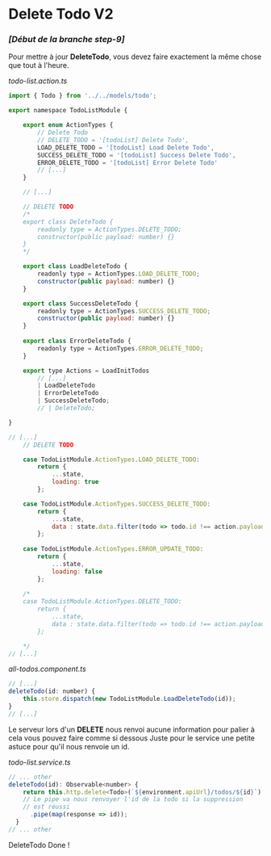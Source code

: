 # Delete Todo V2

### *[Début de la branche step-9]*

Pour mettre à jour **DeleteTodo**, vous devez faire exactement la même chose que tout à l'heure.

*todo-list.action.ts*

```javascript
import { Todo } from '../../models/todo';

export namespace TodoListModule {

    export enum ActionTypes {
        // Delete Todo
        // DELETE_TODO = '[todoList] Delete Todo',
        LOAD_DELETE_TODO = '[todoList] Load Delete Todo',
        SUCCESS_DELETE_TODO = '[todoList] Success Delete Todo',
        ERROR_DELETE_TODO = '[todoList] Error Delete Todo'
        // [...]
    }

    // [...]

    // DELETE TODO
    /*
    export class DeleteTodo {
        readonly type = ActionTypes.DELETE_TODO;
        constructor(public payload: number) {}
    }
    */

    export class LoadDeleteTodo {
        readonly type = ActionTypes.LOAD_DELETE_TODO;
        constructor(public payload: number) {}
    }

    export class SuccessDeleteTodo {
        readonly type = ActionTypes.SUCCESS_DELETE_TODO;
        constructor(public payload: number) {}
    }
    
	export class ErrorDeleteTodo {
	    readonly type = ActionTypes.ERROR_DELETE_TODO;
	}

    export type Actions = LoadInitTodos
        // [...]
        | LoadDeleteTodo
        | ErrorDeleteTodo
        | SuccessDeleteTodo;
        // | DeleteTodo;

}

``` 
```javascript
// [...]
    // DELETE TODO

    case TodoListModule.ActionTypes.LOAD_DELETE_TODO:
        return {
            ...state,
            loading: true
        };

    case TodoListModule.ActionTypes.SUCCESS_DELETE_TODO:
        return {
            ...state,
            data : state.data.filter(todo => todo.id !== action.payload)
        };
        
    case TodoListModule.ActionTypes.ERROR_UPDATE_TODO:
        return {
            ...state,
            loading: false
        };
        
    /*
    case TodoListModule.ActionTypes.DELETE_TODO:
        return {
            ...state,
            data : state.data.filter(todo => todo.id !== action.payload)
        };

    */
// [...]
```
*all-todos.component.ts*
```javascript
// [...]
deleteTodo(id: number) {
	this.store.dispatch(new TodoListModule.LoadDeleteTodo(id));
}
// [...]

```
Le serveur lors d'un **DELETE** nous renvoi aucune information pour palier à cela vous pouvez faire comme si dessous
Juste pour le service une petite astuce pour qu'il nous renvoie un id.

*todo-list.service.ts*
```javascript
// ... other
deleteTodo(id): Observable<number> {
    return this.http.delete<Todo>(`${environment.apiUrl}/todos/${id}`)
    // Le pipe va nous renvoyer l'id de la todo si la suppression
    // est réussi
      .pipe(map(response => id));
  }
// ... other

```
DeleteTodo Done !


<!--stackedit_data:
eyJoaXN0b3J5IjpbLTEzNjg3NzIxMDIsMjI4OTA4NzY2XX0=
-->